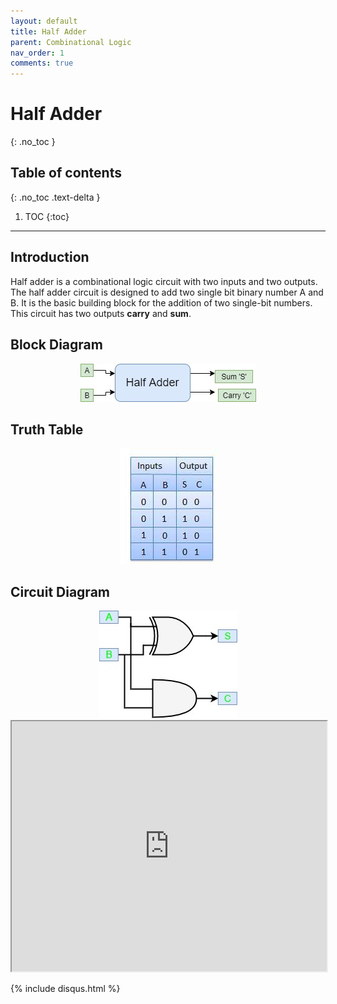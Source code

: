 ```yaml
---
layout: default
title: Half Adder
parent: Combinational Logic
nav_order: 1
comments: true
---
```


# Half Adder
{: .no_toc }

## Table of contents
{: .no_toc .text-delta }

1. TOC
{:toc}

---

## Introduction

Half adder is a combinational logic circuit with two inputs and two outputs. 
The half adder circuit is designed to add two single bit binary number A and B. 
It is the basic building block for the addition of two single-bit numbers. 
This circuit has two outputs **carry** and **sum**.

## Block Diagram

<div style="text-align:center"><img src="../../assets/images/halfadder_blockdiagram.jpg" /></div>


## Truth Table

<div style="text-align:center"><img src="../../assets/images/halfadder_truthtable.jpg" /></div>

## Circuit Diagram

<div style="text-align:center"><img src="../../assets/images/halfadder_circuitdiagram.jpg" /></div>

<iframe width="100%" height="400px" src="https://circuitverse.org/simulator/embed/43463" id="projectPreview" scrolling="no" webkitAllowFullScreen mozAllowFullScreen allowFullScreen> </iframe>

{% include disqus.html %}

